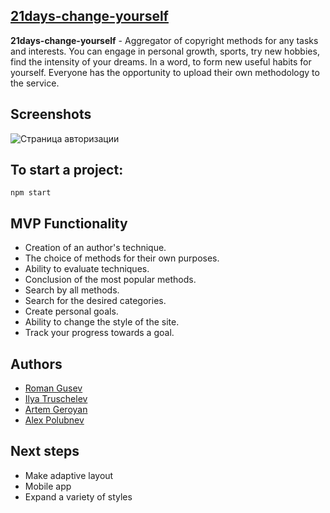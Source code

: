    ## [21days-change-yourself](https://changeyourself-21days.herokuapp.com/)
**21days-change-yourself** - Aggregator of copyright methods for any tasks and interests. You can engage in personal growth, sports, try new hobbies, find the intensity of your dreams. In a word, to form new useful habits for yourself. Everyone has the opportunity to upload their own methodology to the service.
## Screenshots
![Страница авторизации](/public/download) 

## To start a project:
```
npm start
```
## MVP Functionality
* Creation of an author's technique.
* The choice of methods for their own purposes.
* Ability to evaluate techniques.
* Conclusion of the most popular methods.
* Search by all methods.
* Search for the desired categories.
* Create personal goals.
* Ability to change the style of the site.
* Track your progress towards a goal.
## Authors
- [Roman Gusev](https://github.com/gusevroman)
- [Ilya Truschelev](https://github.com/truschelev-ilya)
- [Artem Geroyan](https://github.com/artemmartov)
- [Alex Polubnev](https://github.com/alexpolubnev)
## Next steps
- Make adaptive layout
- Mobile app
- Expand a variety of styles
